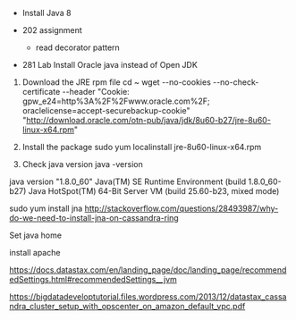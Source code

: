 - Install Java 8



- 202 assignment
  - read decorator pattern
- 281 Lab
Install Oracle java instead of Open JDK

1. Download the JRE rpm file
cd ~
wget --no-cookies --no-check-certificate --header "Cookie: gpw_e24=http%3A%2F%2Fwww.oracle.com%2F; oraclelicense=accept-securebackup-cookie" \
"http://download.oracle.com/otn-pub/java/jdk/8u60-b27/jre-8u60-linux-x64.rpm"

2. Install the package
sudo yum localinstall jre-8u60-linux-x64.rpm

3. Check java version
java -version

java version "1.8.0_60"
Java(TM) SE Runtime Environment (build 1.8.0_60-b27)
Java HotSpot(TM) 64-Bit Server VM (build 25.60-b23, mixed mode)

sudo yum install jna
http://stackoverflow.com/questions/28493987/why-do-we-need-to-install-jna-on-cassandra-ring

Set java home

install apache

https://docs.datastax.com/en/landing_page/doc/landing_page/recommendedSettings.html#recommendedSettings__jvm


https://bigdatadeveloptutorial.files.wordpress.com/2013/12/datastax_cassandra_cluster_setup_with_opscenter_on_amazon_default_vpc.pdf
